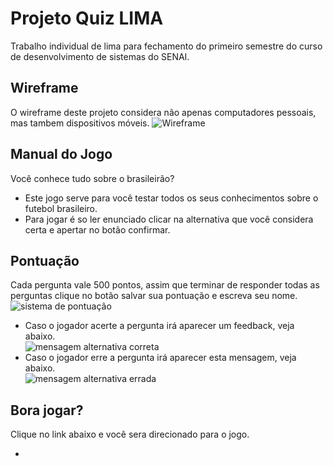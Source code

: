 # Projeto Quiz LIMA
Trabalho individual de lima para fechamento do primeiro semestre do curso de desenvolvimento de sistemas do SENAI.
## Wireframe
O wireframe deste projeto considera não apenas computadores pessoais, mas tambem dispositivos móveis.
![Wireframe](https://github.com/Jefferson1202/quiz-brasileirao/blob/main/wireframedoprojeto.jpg)
## Manual do Jogo
Você conhece tudo sobre o brasileirão?
- Este jogo serve para você testar todos os seus conhecimentos sobre o futebol brasileiro.
- Para jogar é so ler enunciado clicar na alternativa que você considera certa e apertar no botão confirmar.

## Pontuação 
Cada pergunta vale 500 pontos, assim que terminar de responder todas as perguntas clique no botão salvar sua pontuação e escreva seu nome. </br>
![sistema de pontuação](https://github.com/Jefferson1202/quiz-brasileirao/blob/main/imagem%20para%20md..png)
- Caso o jogador acerte a pergunta irá aparecer um feedback, veja abaixo. </br>
![mensagem alternativa correta](https://github.com/Jefferson1202/quiz-brasileirao/blob/main/acertou.png)
- Caso o jogador erre a pergunta irá aparecer esta mensagem, veja abaixo. </br>
![mensagem alternativa errada](https://github.com/Jefferson1202/quiz-brasileirao/blob/main/errou.png)

## Bora jogar?
Clique no link abaixo e você sera direcionado para o jogo.

- 


